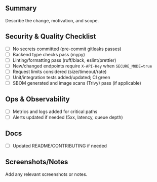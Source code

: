 ## Summary

Describe the change, motivation, and scope.

## Security & Quality Checklist
- [ ] No secrets committed (pre-commit gitleaks passes)
- [ ] Backend type checks pass (mypy)
- [ ] Linting/formatting pass (ruff/black, eslint/prettier)
- [ ] New/changed endpoints require `X-API-Key` when `SECURE_MODE=true`
- [ ] Request limits considered (size/timeout/rate)
- [ ] Unit/integration tests added/updated; CI green
- [ ] SBOM generated and image scans (Trivy) pass (if applicable)

## Ops & Observability
- [ ] Metrics and logs added for critical paths
- [ ] Alerts updated if needed (5xx, latency, queue depth)

## Docs
- [ ] Updated README/CONTRIBUTING if needed

## Screenshots/Notes
Add any relevant screenshots or notes.
